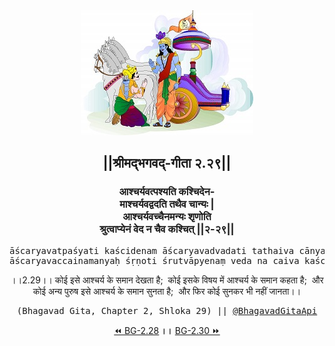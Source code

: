 <center><img src="../../asset/BG.png" alt="#API #bhagavadgitaapi #slok #nodejs #js #api #gitaapi #krishna #hinduism #vedic #ISKCON #shreemadbhagavadgita #technology"/>
<h2>||श्रीमद्‍भगवद्‍-गीता २.२९||</h2>
<h3>आश्चर्यवत्पश्यति कश्चिदेन-<br/>माश्चर्यवद्वदति तथैव चान्यः |<br/>आश्चर्यवच्चैनमन्यः शृणोति<br/>श्रुत्वाप्येनं वेद न चैव कश्चित् ||२-२९||</h3>
<pre>āścaryavatpaśyati kaścidenam āścaryavadvadati tathaiva cānyaḥ .<br/>āścaryavaccainamanyaḥ śṛṇoti śrutvāpyenaṃ veda na caiva kaścit ||2-29||</pre>
<p>।।2.29।। कोई इसे आश्चर्य के समान देखता है;  कोई इसके विषय में आश्चर्य के समान कहता है;  और कोई अन्य पुरुष इसे आश्चर्य के समान सुनता है;  और फिर कोई सुनकर भी नहीं जानता।।</p>
<pre>(Bhagavad Gita, Chapter 2, Shloka 29) || <a href="https://twitter.com/bhagavadgitaapi">@BhagavadGitaApi</a></pre><a href="../../2/28">⏪  BG-2.28</a><b>        ।।        </b><a href="../../2/30">BG-2.30  ⏩</a></center></center>